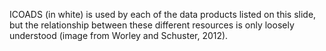 ICOADS (in white) is used by each of the data products listed on this slide, but the relationship between these different resources is only loosely understood (image from Worley and Schuster, 2012). 